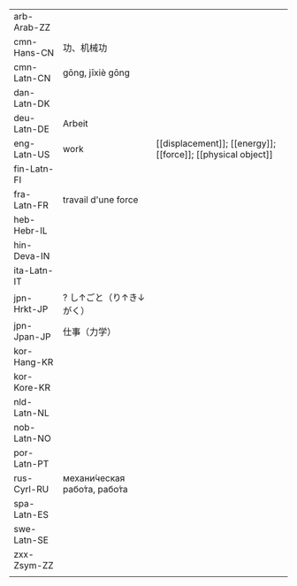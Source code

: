 | | | |
|-|-|-|
| arb-Arab-ZZ |  |  |
| cmn-Hans-CN | 功、机械功 |  |
| cmn-Latn-CN | gōng, jīxiè gōng |  |
| dan-Latn-DK |  |  |
| deu-Latn-DE | Arbeit |  |
| eng-Latn-US | work | [[displacement]]; [[energy]]; [[force]]; [[physical object]] |
| fin-Latn-FI |  |  |
| fra-Latn-FR | travail d'une force |  |
| heb-Hebr-IL |  |  |
| hin-Deva-IN |  |  |
| ita-Latn-IT |  |  |
| jpn-Hrkt-JP | ? し↑ごと（り↑き↓がく） |  |
| jpn-Jpan-JP | 仕事（力学） |  |
| kor-Hang-KR |  |  |
| kor-Kore-KR |  |  |
| nld-Latn-NL |  |  |
| nob-Latn-NO |  |  |
| por-Latn-PT |  |  |
| rus-Cyrl-RU | механи́ческая рабо́та, рабо́та |  |
| spa-Latn-ES |  |  |
| swe-Latn-SE |  |  |
| zxx-Zsym-ZZ |  |  |
|  |  |  |
